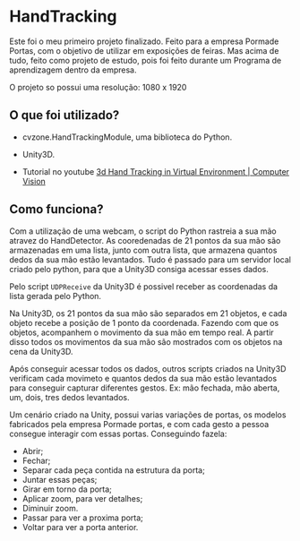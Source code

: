 # HandTracking
Este foi o meu primeiro projeto finalizado.
Feito para a empresa Pormade Portas, com o objetivo de utilizar em exposições de feiras.
Mas acima de tudo, feito como projeto de estudo, pois foi feito durante um Programa de aprendizagem dentro da empresa.

O projeto so possui uma resolução: 1080 x 1920

## O que foi utilizado?
- cvzone.HandTrackingModule, uma biblioteca do Python.
- Unity3D.

- Tutorial no youtube [3d Hand Tracking in Virtual Environment | Computer Vision](https://youtu.be/RQ-2JWzNc6k)

## Como funciona?
Com a utilização de uma webcam, o script do Python rastreia a sua mão atravez do HandDetector. As cooredenadas de 21 pontos da sua mão são armazenadas em uma lista,
junto com outra lista, que armazena quantos dedos da sua mão estão levantados.
Tudo é passado para um servidor local criado pelo python, para que a Unity3D consiga acessar esses dados.

Pelo script `UDPReceive` da Unity3D é possivel receber as coordenadas da lista gerada pelo Python.

Na Unity3D, os 21 pontos da sua mão são separados em 21 objetos, e cada objeto recebe a posição de 1 ponto da coordenada. Fazendo com que os objetos,
acompanhem o movimento da sua mão em tempo real. A partir disso todos os movimentos da sua mão são mostrados com os objetos na cena da Unity3D.

Após conseguir acessar todos os dados, outros scripts criados na Unity3D verificam cada movimeto e quantos dedos da sua mão estão levantados para conseguir capturar
diferentes gestos. 
Ex: mão fechada, mão aberta, um, dois, tres dedos levantados.

Um cenário criado na Unity, possui varias variações de portas, os modelos fabricados pela empresa Pormade portas, e com cada gesto 
a pessoa consegue interagir com essas portas. Conseguindo fazela:

- Abrir;
- Fechar;
- Separar cada peça contida na estrutura da porta;
- Juntar essas peças;
- Girar em torno da porta;
- Aplicar zoom, para ver detalhes;
- Diminuir zoom.
- Passar para ver a proxima porta;
- Voltar para ver a porta anterior.
